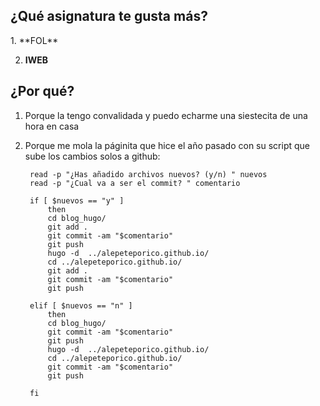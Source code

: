 <h2>¿Qué asignatura te gusta más?</h2>
1. **FOL**

2. **IWEB**

<h2>¿Por qué?</h2>

1. Porque la tengo convalidada y puedo echarme una siestecita de una hora en casa
2. Porque me mola la páginita que hice el año pasado con su script que sube los cambios solos a github:

		read -p "¿Has añadido archivos nuevos? (y/n) " nuevos
		read -p "¿Cual va a ser el commit? " comentario

		if [ $nuevos == "y" ]
		    then
		    cd blog_hugo/
		    git add .
		    git commit -am "$comentario"
		    git push
		    hugo -d  ../alepeteporico.github.io/
		    cd ../alepeteporico.github.io/
		    git add .
		    git commit -am "$comentario"
		    git push
	
		elif [ $nuevos == "n" ]
		    then
		    cd blog_hugo/
		    git commit -am "$comentario"
		    git push
		    hugo -d  ../alepeteporico.github.io/
		    cd ../alepeteporico.github.io/
		    git commit -am "$comentario"
		    git push

		fi

